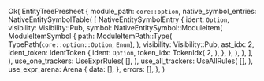 Ok(
    EntityTreePresheet {
        module_path: `core::option`,
        native_symbol_entries: NativeEntitySymbolTable(
            [
                NativeEntitySymbolEntry {
                    ident: `Option`,
                    visibility: Visibility::Pub,
                    symbol: NativeEntitySymbol::ModuleItem(
                        ModuleItemSymbol {
                            path: ModuleItemPath::Type(
                                TypePath(`core::option::Option`, `Enum`),
                            ),
                            visibility: Visibility::Pub,
                            ast_idx: 2,
                            ident_token: IdentToken {
                                ident: `Option`,
                                token_idx: TokenIdx(
                                    2,
                                ),
                            },
                        },
                    ),
                },
            ],
        ),
        use_one_trackers: UseExprRules(
            [],
        ),
        use_all_trackers: UseAllRules(
            [],
        ),
        use_expr_arena: Arena {
            data: [],
        },
        errors: [],
    },
)